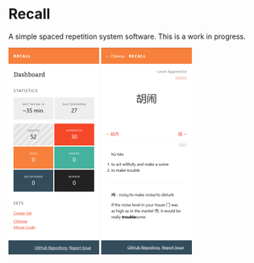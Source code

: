 # Recall

A simple spaced repetition system software. This is a work in progress.

<img src="screenshot1.png" alt="Dashboard" width="180" /> <img src="screenshot2.png" alt="Vocabulary page" width="180" />
